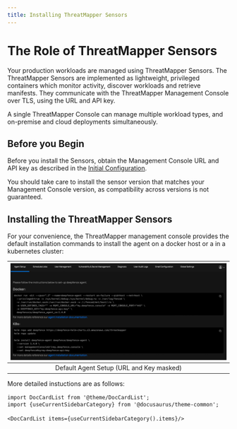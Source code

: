 ```yaml
---
title: Installing ThreatMapper Sensors
---
```


# The Role of ThreatMapper Sensors

Your production workloads are managed using ThreatMapper Sensors.  The ThreatMapper Sensors are implemented as lightweight, privileged containers which monitor activity, discover workloads and retrieve manifests.  They communicate with the ThreatMapper Management Console over TLS, using the URL and API key.

A single ThreatMapper Console can manage multiple workload types, and on-premise and cloud deployments simultaneously.

## Before you Begin

Before you install the Sensors, obtain the Management Console URL and API key as described in the [Initial Configuration](../console/initial-configuration).

You should take care to install the sensor version that matches your Management Console version, as compatibility across versions is not guaranteed.

## Installing the ThreatMapper Sensors

For your convenience, the ThreatMapper management console provides the default installation commands to install the agent on a docker host or a in a kubernetes cluster:

|![Agent Setup](../img/agent-setup.jpg)|
| :--: |
| Default Agent Setup (URL and Key masked) |

More detailed instuctions are as follows:

```mdx-code-block
import DocCardList from '@theme/DocCardList';
import {useCurrentSidebarCategory} from '@docusaurus/theme-common';

<DocCardList items={useCurrentSidebarCategory().items}/>
```